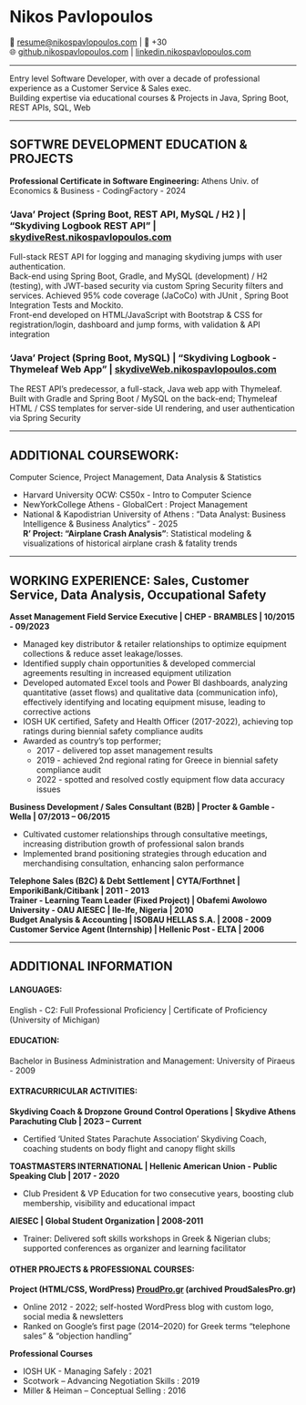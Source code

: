 # Nikos Pavlopoulos

📧 [resume@nikospavlopoulos.com](mailto:resume@nikospavlopoulos.com) | 📱 +30   
🌐 [github.nikospavlopoulos.com](https://github.nikospavlopoulos.com) | [linkedin.nikospavlopoulos.com](https://linkedin.nikospavlopoulos.com)

* * *

Entry level Software Developer, with over a decade of professional experience as a Customer Service & Sales exec.  
Building expertise via educational courses & Projects in Java, Spring Boot, REST APIs, SQL, Web

* * *

## SOFTWRE DEVELOPMENT EDUCATION & PROJECTS

**Professional Certificate in Software Engineering:** Athens Univ. of Economics & Business - CodingFactory - 2024  

### ‘Java’ Project (Spring Boot, REST API, MySQL / H2 ) | “Skydiving Logbook REST API” | [skydiveRest.nikospavlopoulos.com](https://skydiveRest.nikospavlopoulos.com)
Full-stack REST API for logging and managing skydiving jumps with user authentication.   
Back-end using Spring Boot, Gradle, and MySQL (development) / H2 (testing), with JWT-based security via custom Spring Security filters and services. 
Achieved 95% code coverage (JaCoCo) with JUnit , Spring Boot Integration Tests and Mockito.   
Front-end developed on HTML/JavaScript with Bootstrap & CSS for registration/login, dashboard and jump forms, with validation & API integration

### ‘Java’ Project (Spring Boot, MySQL) | “Skydiving Logbook - Thymeleaf Web App” | [skydiveWeb.nikospavlopoulos.com](https://skydiveWeb.nikospavlopoulos.com)
The REST API’s predecessor, a full-stack, Java web app with Thymeleaf. Built with Gradle and Spring Boot / MySQL on the back-end; Thymeleaf HTML / CSS templates for server-side UI rendering, and user authentication via Spring Security

* * *

## ADDITIONAL COURSEWORK:
Computer Science, Project Management, Data Analysis & Statistics
- Harvard University OCW: CS50x - Intro to Computer Science
- NewYorkCollege Athens - GlobalCert : Project Management
- National & Kapodistrian University of Athens : “Data Analyst: Business Intelligence & Business Analytics” - 2025  
    **R’ Project:  “Airplane Crash Analysis”**:  Statistical modeling & visualizations of historical airplane crash & fatality trends

* * *

## WORKING EXPERIENCE: Sales, Customer Service, Data Analysis, Occupational Safety

**Asset Management Field Service Executive | CHEP - BRAMBLES | 10/2015 - 09/2023**
- Managed key distributor & retailer relationships to optimize equipment collections & reduce asset leakage/losses.
- Identified supply chain opportunities & developed commercial agreements resulting in increased equipment utilization
- Developed automated Excel tools and Power BI dashboards, analyzing quantitative (asset flows) and qualitative data (communication info), effectively identifying and locating equipment misuse, leading to corrective actions
- IOSH UK certified, Safety and Health Officer (2017-2022), achieving top ratings during biennial safety compliance audits
- Awarded as country’s top performer;
    - 2017 - delivered top asset management results
    - 2019 - achieved 2nd regional rating for Greece in biennial safety compliance audit
    - 2022 - spotted and resolved costly equipment flow data accuracy issues

**Business Development / Sales Consultant (B2B) | Procter & Gamble - Wella | 07/2013 – 06/2015**
- Cultivated customer relationships through consultative meetings, increasing distribution growth of professional salon brands
- Implemented brand positioning strategies through education and merchandising consultation, enhancing salon performance

**Telephone Sales (B2C) & Debt Settlement | CYTA/Forthnet | EmporikiBank/Citibank | 2011 - 2013**  
**Trainer - Learning Team Leader (Fixed Project) | Obafemi Awolowo University - OAU AIESEC | Ile-Ife, Nigeria | 2010**  
**Budget Analysis & Accounting | ISOBAU HELLAS S.A. | 2008 - 2009**  
**Customer Service Agent (Internship) | Hellenic Post - ELTA | 2006**

* * *

## ADDITIONAL INFORMATION

#### LANGUAGES:
English - C2: Full Professional Proficiency | Certificate of Proficiency (University of Michigan)
#### EDUCATION:
Bachelor in Business Administration and Management: University of Piraeus - 2009

#### EXTRACURRICULAR ACTIVITIES:

**Skydiving Coach & Dropzone Ground Control Operations | Skydive Athens Parachuting Club | 2023 – Current**
- Certified ‘United States Parachute Association’ Skydiving Coach, coaching students on body flight and canopy flight skills

**TOASTMASTERS INTERNATIONAL | Hellenic American Union - Public Speaking Club | 2017 - 2020**
- Club President & VP Education for two consecutive years, boosting club membership, visibility and educational impact

**AIESEC | Global Student Organization | 2008-2011**
- Trainer: Delivered soft skills workshops in Greek & Nigerian clubs; supported conferences as organizer and learning facilitator

#### OTHER PROJECTS & PROFESSIONAL COURSES:

**Project (HTML/CSS, WordPress) [ProudPro.gr](https://proudpro.gr) (archived ProudSalesPro.gr)**
- Online 2012 - 2022; self-hosted WordPress blog with custom logo, social media & newsletters
- Ranked on Google’s first page (2014–2020) for Greek terms “telephone sales” & “objection handling”

**Professional Courses**
- IOSH UK - Managing Safely : 2021
- Scotwork – Advancing Negotiation Skills : 2019
- Miller & Heiman – Conceptual Selling : 2016
